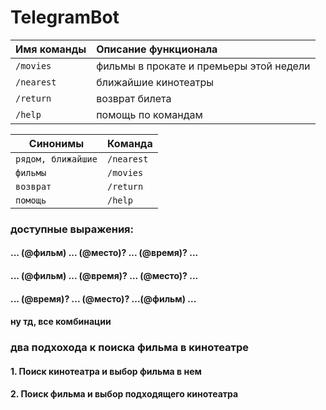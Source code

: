 # TelegramBot


| Имя команды            | Описание функционала                                |
|------------------------|:----------------------------------------------------|
| ``/movies``            | фильмы в прокате и премьеры этой недели             |
| ``/nearest``           | ближайшие кинотеатры                                |
| ``/return``            | возврат билета                                      |
| ``/help``              | помощь по командам                                  |


| Синонимы               | Команда                  |
|------------------------|:-------------------------|
| ``рядом, ближайшие``   | ``/nearest``             |
| ``фильмы``             | ``/movies``              |
| ``возврат``            | ``/return``              |
| ``помощь``             | ``/help``                |



### доступные выражения: 

#### ... (@фильм) ... (@место)? ... (@время)? ...
#### ... (@фильм) ... (@время)? ... (@место)? ...
#### ... (@время)? ... (@место)? ...(@фильм)  ...
#### ну тд, все комбинации


### два подхохода к поиска фильма в кинотеатре
#### 1. Поиск кинотеатра и выбор фильма в нем
#### 2. Поиск фильма и выбор подходящего кинотеатра
